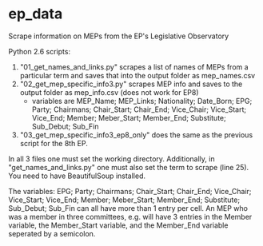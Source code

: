 # ep_data
Scrape information on MEPs from the EP's Legislative Observatory

Python 2.6 scripts:
1) "01_get_names_and_links.py" scrapes a list of names of MEPs  from a particular term and saves that into the output folder as mep_names.csv
2) "02_get_mep_specific_info3.py" scrapes MEP info and saves to the output folder as mep_info.csv (does not work for EP8)
    - variables are MEP_Name; MEP_Links; Nationality; Date_Born; EPG; Party; Chairmans; Chair_Start; Chair_End; Vice_Chair; Vice_Start; Vice_End; Member; Meber_Start; Member_End; Substitute; Sub_Debut; Sub_Fin
3) "03_get_mep_specific_info3_ep8_only" does the same as the previous script for the 8th EP.

In all 3 files one must set the working directory. Additionally, in "get_names_and_links.py" one must also set the term to scrape (line 25). You need to have BeautifulSoup installed.

The variables: EPG; Party; Chairmans; Chair_Start; Chair_End; Vice_Chair; Vice_Start; Vice_End; Member; Meber_Start; Member_End; Substitute; Sub_Debut; Sub_Fin can all have more than 1 entry per cell. An MEP who was a member in three committees, e.g. will have 3 entries in the Member variable, the Member_Start variable, and the Member_End variable seperated by a semicolon.
